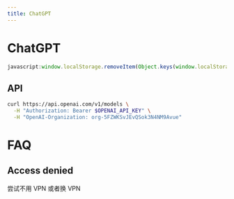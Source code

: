 ```yaml
---
title: ChatGPT
---
```


# ChatGPT

```js
javascript:window.localStorage.removeItem(Object.keys(window.localStorage).find(i=>i.startsWith('@@auth0spajs'))
```

## API

```bash
curl https://api.openai.com/v1/models \
  -H "Authorization: Bearer $OPENAI_API_KEY" \
  -H "OpenAI-Organization: org-5FZWKSvJEvQSok3N4NM9Avue"
```

# FAQ

## Access denied

尝试不用 VPN 或者换 VPN
